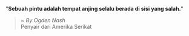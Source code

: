 "**Sebuah pintu adalah tempat anjing selalu berada di sisi yang salah.**"

> ~ _By Ogden Nash_  
Penyair dari Amerika Serikat
